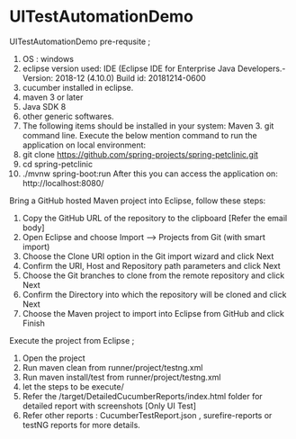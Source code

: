 # UITestAutomationDemo
UITestAutomationDemo
pre-requsite ;
1. OS : windows
2. eclipse version used: IDE (Eclipse IDE for Enterprise Java Developers.- Version: 2018-12 (4.10.0) Build id: 20181214-0600
3. cucumber installed in eclipse. 
4. maven 3 or later
5. Java SDK 8
6. other generic softwares.
7. The following items should be installed in your system:
Maven 3.
git command line.
Execute the below mention command to run the application on local environment:
1.	git clone https://github.com/spring-projects/spring-petclinic.git
2.	cd spring-petclinic
3.	./mvnw spring-boot:run
After this you can access the application on: http://localhost:8080/


Bring a GitHub hosted Maven project into Eclipse, follow these steps:
1. Copy the GitHub URL of the repository to the clipboard [Refer the email body]
2. Open Eclipse and choose Import –> Projects from Git (with smart import)
3. Choose the Clone URI option in the Git import wizard and click Next
4. Confirm the URI, Host and Repository path parameters and click Next
5. Choose the Git branches to clone from the remote repository and click Next
6. Confirm the Directory into which the repository will be cloned and click Next
7. Choose the Maven project to import into Eclipse from GitHub and click Finish


Execute the project from Eclipse ;
1. Open the project 
2. Run maven clean from runner/project/testng.xml
3. Run maven install/test from runner/project/testng.xml
4. let the steps to be execute/
5. Refer the /target/DetailedCucumberReports/index.html folder for detailed report with screenshots [Only UI Test]
6. Refer other reports : CucumberTestReport.json , surefire-reports  or testNG reports for more details.
